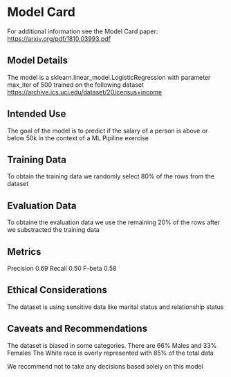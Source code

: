 # Model Card

For additional information see the Model Card paper: https://arxiv.org/pdf/1810.03993.pdf

## Model Details

The model is a sklearn.linear_model.LogisticRegression with parameter max_iter of 500 trained on the following dataset https://archive.ics.uci.edu/dataset/20/census+income

## Intended Use

The goal of the model is to predict if the salary of a person is above or below 50k in the context of a ML Pipiline exercise

## Training Data

To obtain the training data we randomly select 80% of the rows from the dataset

## Evaluation Data

To obtaine the evaluation data we use the remaining 20% of the rows after we substracted the training data

## Metrics

Precision 0.69
Recall 0.50
F-beta 0.58


## Ethical Considerations

The dataset is using sensitive data like marital status and relationship status

## Caveats and Recommendations

The dataset is biased in some categories.
There are 66% Males and 33% Females
The White race is overly represented with 85% of the total data

We recommend not to take any decisions based solely on this model